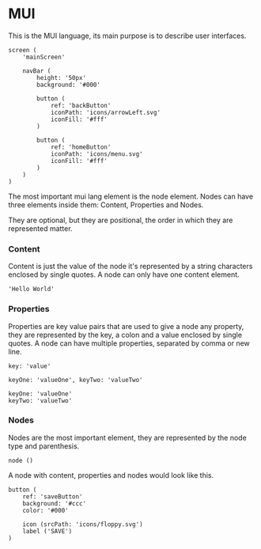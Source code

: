 # MUI
This is the MUI language, its main purpose is to describe user interfaces.

```
screen (
	'mainScreen'
	
	navBar (
		height: '50px'
		background: '#000'
  
		button (
			ref: 'backButton'
			iconPath: 'icons/arrowLeft.svg'
			iconFill: '#fff'
		)

		button (
			ref: 'homeButton'
			iconPath: 'icons/menu.svg'
			iconFill: '#fff'
		)
	)
)
```

The most important mui lang element is the node element. Nodes can have three elements inside them: Content, Properties and Nodes. 

They are optional, but they are positional, the order in which they are represented matter.

### Content

Content is just the value of the node it's represented by a string characters enclosed by single quotes. A node can only have one content element.
```
'Hello World'
```

### Properties

Properties are key value pairs that are used to give a node any property, they are represented by the key, a colon and a value enclosed by single quotes.  A node can have multiple properties, separated by comma or new line.

```
key: 'value'
```

```
keyOne: 'valueOne', keyTwo: 'valueTwo'
```

```
keyOne: 'valueOne'
keyTwo: 'valueTwo'
```

### Nodes

Nodes are the most important element, they are represented by the node type and parenthesis.

```
node ()
```

A node with content, properties and nodes would look like this.

```
button (
	ref: 'saveButton'
	background: '#ccc'
	color: '#000'
	
	icon (srcPath: 'icons/floppy.svg')
	label ('SAVE')
)
```